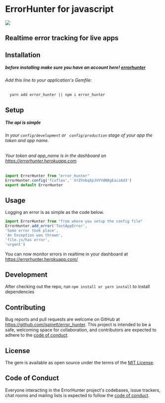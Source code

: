 # ErrorHunter for javascript
[![](https://data.jsdelivr.com/v1/package/npm/error_hunter/badge)](https://www.jsdelivr.com/package/npm/error_hunter)
## Realtime error tracking for live apps

## Installation
##### before installing make sure you have an account here! [errorhunter](https://errorhunter.herokuapp.com)
###### Add this line to your application's Gemfile:

```
  yarn add error_hunter || npm i error_hunter
```

## Setup

##### The api is simple

###### In your ```config/development``` or ``` config/production``` stage of your app the token and app name.
###### Your token and app_name is in the dashboard on https://errorhunter.herokuapp.com

```javascript 1.8
import ErrorHunter from "error_hunter"
ErrorHunter.config('fixflex',' VrZYnbqXpJVVYdN8gEaizAd3')
export default ErrorHunter
```
## Usage
Logging an error is as simple as the code below.

 ```javascript 1.8
import ErrorHunter from "from where you setup the config file"
ErrorHunter.add_error('TestAppError', 
'Some error took place', 
'An Exception was thrown',
'file.js/has error',
 'urgent')
```
You can now monitor errors in realtime in your dashboard at https://errorhunter.herokuapp.com/

## Development

After checking out the repo, run `npm install or yarn install` to install dependencies


## Contributing

Bug reports and pull requests are welcome on GitHub at https://github.com/ispirett/error_hunter. This project is intended to be a safe, welcoming space for collaboration, and contributors are expected to adhere to the [code of conduct](https://github.com/[USERNAME]/error_hunter/blob/master/CODE_OF_CONDUCT.md).


## License

The gem is available as open source under the terms of the [MIT License](https://opensource.org/licenses/MIT).

## Code of Conduct

Everyone interacting in the ErrorHunter project's codebases, issue trackers, chat rooms and mailing lists is expected to follow the [code of conduct](https://github.com/ispirett/error_hunter_npm/blob/master/CODE_OF_CONDUCT.md).
